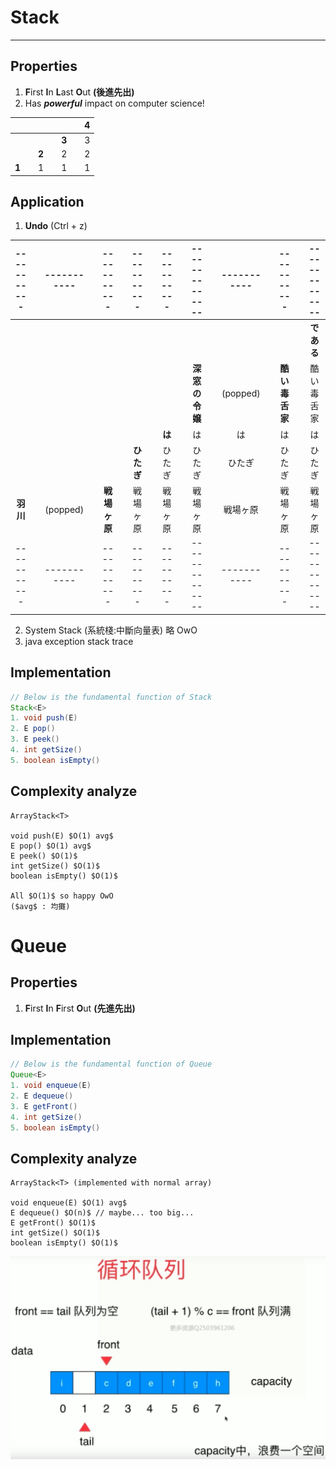 # Stack
---
## Properties
1. **F**irst **I**n **L**ast **O**ut **(後進先出)**
2. Has ***powerful*** impact on computer science!

|||||||4|
|:-:|:-:|:-:|:-:|:-:|:-:|:-:|
|||||**3**||3|
|||**2**||2||2|
|**1**||1||1||1|

## Application
1. **Undo** (Ctrl + z)

|-----------||-----------||-----------||-----------||-----------||--------------||-----------||-----------||--------------|
|:-:|:-:|:-:|:-:|:-:|:-:|:-:|:-:|:-:|:-:|:-:|:-:|:-:|:-:|:-:|:-:|:-:|
|||||||||||||||||**である**|
|||||||||||**深窓の令嬢**||(popped)||**酷い毒舌家**||酷い毒舌家|
|||||||||**は**||は||は||は||は|
|||||||**ひたぎ**||ひたぎ||ひたぎ||ひたぎ||ひたぎ||ひたぎ|
|**羽川**||(popped)||**戦場ヶ原**||戦場ヶ原||戦場ヶ原||戦場ヶ原||戦場ヶ原||戦場ヶ原||戦場ヶ原|
|-----------||-----------||-----------||-----------||-----------||--------------||-----------||-----------||--------------|

2. System Stack (系統棧:中斷向量表)
略 OwO
1. java exception stack trace

## Implementation

``` java
// Below is the fundamental function of Stack
Stack<E>
1. void push(E)
2. E pop()
3. E peek()
4. int getSize()
5. boolean isEmpty()
```

## Complexity analyze

    ArrayStack<T>

    void push(E) $O(1) avg$
    E pop() $O(1) avg$
    E peek() $O(1)$
    int getSize() $O(1)$
    boolean isEmpty() $O(1)$

    All $O(1)$ so happy OwO
    ($avg$ : 均攤)


# Queue

## Properties
1. **F**irst **I**n **F**irst **O**ut **(先進先出)**


## Implementation

``` java
// Below is the fundamental function of Queue
Queue<E>
1. void enqueue(E)
2. E dequeue()
3. E getFront()
4. int getSize()
5. boolean isEmpty()
```

## Complexity analyze

    ArrayStack<T> (implemented with normal array)

    void enqueue(E) $O(1) avg$
    E dequeue() $O(n)$ // maybe... too big...
    E getFront() $O(1)$
    int getSize() $O(1)$
    boolean isEmpty() $O(1)$

![image](cycle_queue.jpg)
